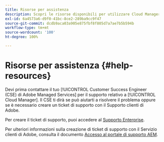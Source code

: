 ```yaml
---
title: Risorse per assistenza
description: Scopri le risorse disponibili per utilizzare Cloud Manager.
exl-id: 6a4573a6-d9f0-41bc-8ce2-289ba9cc9f47
source-git-commit: dcdb9aca03a905e875fbf8f805d7a7ae7b5b594b
workflow-type: tm+mt
source-wordcount: '100'
ht-degree: 100%

---
```



# Risorse per assistenza {#help-resources}

Devi prima contattare il tuo [!UICONTROL Customer Success Engineer (CSE) di Adobe Managed Services] per il supporto relativo a [!UICONTROL Cloud Manager]. Il CSE ti dirà se può aiutarti a risolvere il problema oppure se è necessario creare un ticket di supporto con il Supporto clienti di Adobe.

Per creare il ticket di supporto, puoi accedere al [Supporto Enterprise](https://experienceleague.adobe.com/?support-tab=home&amp;lang=it#support).

Per ulteriori informazioni sulla creazione di ticket di supporto con il Servizio clienti di Adobe, consulta il documento [Accesso al portale di supporto AEM](https://helpx.adobe.com/it/enterprise/using/support-and-expert-services.html).
